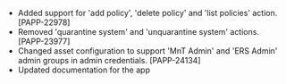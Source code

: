 * Added support for 'add policy', 'delete policy' and 'list policies' action. [PAPP-22978]
* Removed 'quarantine system' and 'unquarantine system' actions. [PAPP-23977]
* Changed asset configuration to support 'MnT Admin' and 'ERS Admin' admin groups in admin credentials. [PAPP-24134]
* Updated documentation for the app